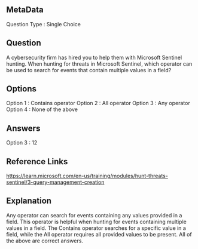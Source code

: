 ## MetaData
Question Type : Single Choice

## Question
A cybersecurity firm has hired you to help them with Microsoft Sentinel hunting. When hunting for threats in Microsoft Sentinel, which operator can be used to search for events that contain multiple values in a field?

## Options
Option 1 : Contains operator
Option 2 : All operator
Option 3 : Any operator
Option 4 : None of the above

## Answers
Option 3 : 12

## Reference Links
https://learn.microsoft.com/en-us/training/modules/hunt-threats-sentinel/3-query-management-creation

## Explanation
Any operator can search for events containing any values provided in a field. This operator is helpful when hunting for events containing multiple values in a field. The Contains operator searches for a specific value in a field, while the All operator requires all provided values to be present. All of the above are correct answers.